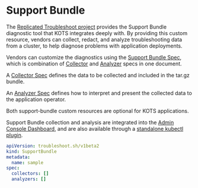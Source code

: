 # Support Bundle

The [Replicated Troubleshoot project](https://github.com/replicatedhq/troubleshoot) provides the Support Bundle diagnostic tool that KOTS integrates deeply with.
By providing this custom resource, vendors can collect, redact, and analyze troubleshooting data from a cluster, to help diagnose problems with application deployments.

Vendors can customize the diagnostics using the [Support Bundle Spec](https://troubleshoot.sh/docs/support-bundle/collecting/), which is combination of [Collector](https://troubleshoot.sh/docs/collect/collectors/) and [Analyzer](https://troubleshoot.sh/docs/analyze/) specs in one document.

A [Collector Spec](https://troubleshoot.sh/docs/collect/collectors/) defines the data to be collected and included in the tar.gz bundle.

An [Analyzer Spec](https://troubleshoot.sh/docs/analyze/) defines how to interpret and present the collected data to the application operator.

Both support-bundle custom resources are optional for KOTS applications.

Support Bundle collection and analysis are integrated into the [Admin Console Dashboard](../enterprise/troubleshooting-an-app), and are also available through a [standalone kubectl plugin](https://troubleshoot.sh/docs/#installation).

```yaml
apiVersion: troubleshoot.sh/v1beta2
kind: SupportBundle
metadata:
  name: sample
spec:
  collectors: []
  analyzers: []
```
